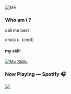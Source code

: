 ![ME](https://cdn.discordapp.com/attachments/684661567987384350/1276433546730274889/image.png?ex=66c982e0&is=66c83160&hm=21da4c7baa266fd3d18740fd4c95e9eb052ac492cf61b5b790cdc0337defc865&)
### Who am i ?
call me best

chula u. (cedt)

#### my skill
[![My Skills](https://skillicons.dev/icons?i=pr,ps,ae&perline=3)](https://skillicons.dev)

### Now Playing — Spotify 🎧
<p>
<a href=”https://spotify-github-profile.vercel.app/api/view.svg?uid=313njpkumfthjwhi3oveaxfkqlby&redirect=true](https://spotify-github-profile.kittinanx.com/api/view.svg?uid=bezxmhvbkujq5nok6p46zxdsk&redirect=true)">
<img src=”[https://spotify-github-profile.vercel.app/api/view.svg?uid=313njpkumfthjwhi3oveaxfkqlby&cover_image=true&theme=novatorem&bar_color=53b14f&bar_color_cover=false](https://spotify-github-profile.kittinanx.com/api/view.svg?uid=bezxmhvbkujq5nok6p46zxdsk&cover_image=false&theme=default&show_offline=false&background_color=000000&interchange=false&bar_color=53b14f&bar_color_cover=false)"/>
</a>
</p>
